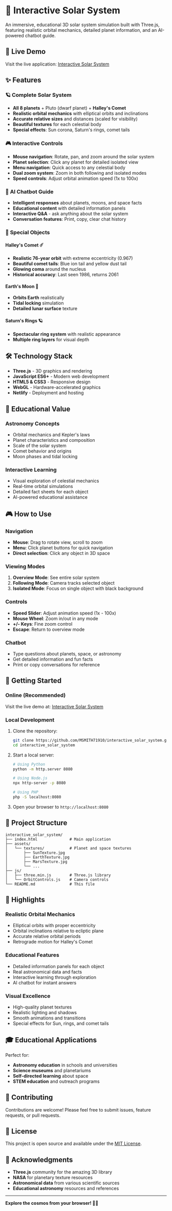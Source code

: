 # 🌌 Interactive Solar System

An immersive, educational 3D solar system simulation built with Three.js, featuring realistic orbital mechanics, detailed planet information, and an AI-powered chatbot guide.

## 🚀 Live Demo

Visit the live application: [Interactive Solar System](https://your-netlify-url.netlify.app)

## ✨ Features

### 🪐 **Complete Solar System**
- **All 8 planets** + Pluto (dwarf planet) + **Halley's Comet**
- **Realistic orbital mechanics** with elliptical orbits and inclinations
- **Accurate relative sizes** and distances (scaled for visibility)
- **Beautiful textures** for each celestial body
- **Special effects**: Sun corona, Saturn's rings, comet tails

### 🎮 **Interactive Controls**
- **Mouse navigation**: Rotate, pan, and zoom around the solar system
- **Planet selection**: Click any planet for detailed isolated view
- **Menu navigation**: Quick access to any celestial body
- **Dual zoom system**: Zoom in both following and isolated modes
- **Speed controls**: Adjust orbital animation speed (1x to 100x)

### 🤖 **AI Chatbot Guide**
- **Intelligent responses** about planets, moons, and space facts
- **Educational content** with detailed information panels
- **Interactive Q&A** - ask anything about the solar system
- **Conversation features**: Print, copy, clear chat history

### 🌟 **Special Objects**

#### **Halley's Comet** ☄️
- **Realistic 76-year orbit** with extreme eccentricity (0.967)
- **Beautiful comet tails**: Blue ion tail and yellow dust tail
- **Glowing coma** around the nucleus
- **Historical accuracy**: Last seen 1986, returns 2061

#### **Earth's Moon** 🌙
- **Orbits Earth** realistically
- **Tidal locking** simulation
- **Detailed lunar surface** texture

#### **Saturn's Rings** 🪐
- **Spectacular ring system** with realistic appearance
- **Multiple ring layers** for visual depth

## 🛠️ Technology Stack

- **Three.js** - 3D graphics and rendering
- **JavaScript ES6+** - Modern web development
- **HTML5 & CSS3** - Responsive design
- **WebGL** - Hardware-accelerated graphics
- **Netlify** - Deployment and hosting

## 🎯 Educational Value

### **Astronomy Concepts**
- Orbital mechanics and Kepler's laws
- Planet characteristics and composition
- Scale of the solar system
- Comet behavior and origins
- Moon phases and tidal locking

### **Interactive Learning**
- Visual exploration of celestial mechanics
- Real-time orbital simulations
- Detailed fact sheets for each object
- AI-powered educational assistance

## 🎮 How to Use

### **Navigation**
- **Mouse**: Drag to rotate view, scroll to zoom
- **Menu**: Click planet buttons for quick navigation
- **Direct selection**: Click any object in 3D space

### **Viewing Modes**
1. **Overview Mode**: See entire solar system
2. **Following Mode**: Camera tracks selected object
3. **Isolated Mode**: Focus on single object with black background

### **Controls**
- **Speed Slider**: Adjust animation speed (1x - 100x)
- **Mouse Wheel**: Zoom in/out in any mode
- **+/- Keys**: Fine zoom control
- **Escape**: Return to overview mode

### **Chatbot**
- Type questions about planets, space, or astronomy
- Get detailed information and fun facts
- Print or copy conversations for reference

## 🚀 Getting Started

### **Online (Recommended)**
Visit the live demo at: [Interactive Solar System](https://your-netlify-url.netlify.app)

### **Local Development**
1. Clone the repository:
   ```bash
   git clone https://github.com/MSMITH71910/interactive_solar_system.git
   cd interactive_solar_system
   ```

2. Start a local server:
   ```bash
   # Using Python
   python -m http.server 8080
   
   # Using Node.js
   npx http-server -p 8080
   
   # Using PHP
   php -S localhost:8080
   ```

3. Open your browser to `http://localhost:8080`

## 📁 Project Structure

```
interactive_solar_system/
├── index.html              # Main application
├── assets/
│   └── textures/           # Planet and space textures
│       ├── SunTexture.jpg
│       ├── EarthTexture.jpg
│       ├── MarsTexture.jpg
│       └── ...
├── js/
│   ├── three.min.js        # Three.js library
│   └── OrbitControls.js    # Camera controls
└── README.md               # This file
```

## 🌟 Highlights

### **Realistic Orbital Mechanics**
- Elliptical orbits with proper eccentricity
- Orbital inclinations relative to ecliptic plane
- Accurate relative orbital periods
- Retrograde motion for Halley's Comet

### **Educational Features**
- Detailed information panels for each object
- Real astronomical data and facts
- Interactive learning through exploration
- AI chatbot for instant answers

### **Visual Excellence**
- High-quality planet textures
- Realistic lighting and shadows
- Smooth animations and transitions
- Special effects for Sun, rings, and comet tails

## 🎓 Educational Applications

Perfect for:
- **Astronomy education** in schools and universities
- **Science museums** and planetariums
- **Self-directed learning** about space
- **STEM education** and outreach programs

## 🤝 Contributing

Contributions are welcome! Please feel free to submit issues, feature requests, or pull requests.

## 📄 License

This project is open source and available under the [MIT License](LICENSE).

## 🙏 Acknowledgments

- **Three.js** community for the amazing 3D library
- **NASA** for planetary texture resources
- **Astronomical data** from various scientific sources
- **Educational astronomy** resources and references

---

**Explore the cosmos from your browser! 🌌✨**
